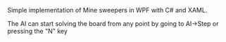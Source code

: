 Simple implementation of Mine sweepers in WPF with C# and XAML.

The AI can start solving the board from any point by going to AI->Step or pressing the "N" key